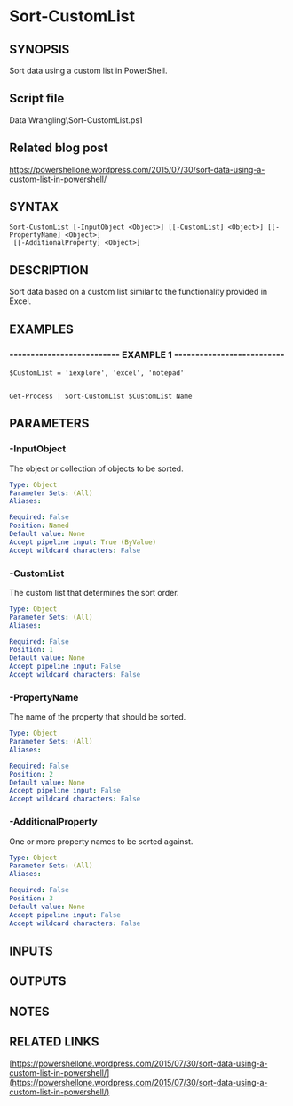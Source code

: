 # Sort-CustomList

## SYNOPSIS
Sort data using a custom list in PowerShell.

## Script file
Data Wrangling\Sort-CustomList.ps1

## Related blog post
https://powershellone.wordpress.com/2015/07/30/sort-data-using-a-custom-list-in-powershell/

## SYNTAX

```
Sort-CustomList [-InputObject <Object>] [[-CustomList] <Object>] [[-PropertyName] <Object>]
 [[-AdditionalProperty] <Object>]
```

## DESCRIPTION
Sort data based on a custom list similar to the functionality provided in Excel.

## EXAMPLES

### -------------------------- EXAMPLE 1 --------------------------
```
$CustomList = 'iexplore', 'excel', 'notepad'


Get-Process | Sort-CustomList $CustomList Name
```
## PARAMETERS

### -InputObject
The object or collection of objects to be sorted.

```yaml
Type: Object
Parameter Sets: (All)
Aliases: 

Required: False
Position: Named
Default value: None
Accept pipeline input: True (ByValue)
Accept wildcard characters: False
```

### -CustomList
The custom list that determines the sort order.

```yaml
Type: Object
Parameter Sets: (All)
Aliases: 

Required: False
Position: 1
Default value: None
Accept pipeline input: False
Accept wildcard characters: False
```

### -PropertyName
The name of the property that should be sorted.

```yaml
Type: Object
Parameter Sets: (All)
Aliases: 

Required: False
Position: 2
Default value: None
Accept pipeline input: False
Accept wildcard characters: False
```

### -AdditionalProperty
One or more property names to be sorted against.

```yaml
Type: Object
Parameter Sets: (All)
Aliases: 

Required: False
Position: 3
Default value: None
Accept pipeline input: False
Accept wildcard characters: False
```

## INPUTS

## OUTPUTS

## NOTES

## RELATED LINKS

[https://powershellone.wordpress.com/2015/07/30/sort-data-using-a-custom-list-in-powershell/](https://powershellone.wordpress.com/2015/07/30/sort-data-using-a-custom-list-in-powershell/)



